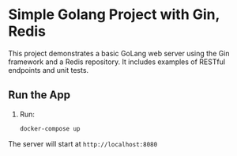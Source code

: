 # Simple Golang Project with Gin, Redis

This project demonstrates a basic GoLang web server using the Gin framework and a Redis repository. It includes examples
of RESTful endpoints and unit tests.

## Run the App

1. Run:
    ```sh
    docker-compose up
    ```

The server will start at `http://localhost:8080`